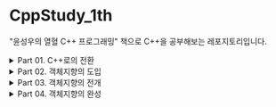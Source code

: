 # CppStudy_1th
 "윤성우의 열혈 C++ 프로그래밍" 책으로 C++을 공부해보는 레포지토리입니다.

<details>
<summary>Part 01. C++로의 전환</summary>
<div markdown="1">

- [x] Ch 01. C언어 기반의 C++ 1
- [x] Ch 02. C언어 기반의 C++ 2

</div>
</details>

<details>
<summary>Part 02. 객체지향의 도입</summary>
<div markdown="1">

- [x] Ch 03. 클래스의 기본
- [x] Ch 04. 클래스의 완성
- [ ] Ch 05. 복사 생성자
- [ ] Ch 06. friend와 static 그리고 const

</div>
</details>

<details>
<summary>Part 03. 객체지향의 전개</summary>
<div markdown="1">

- [ ] Ch 07. 상속(Inheritance)의 이해
- [ ] Ch 08. 상속과 다형성
- [ ] Ch 09. 가상(Virtual)의 원리와 다중상속

</div>
</details>

<details>
<summary>Part 04. 객체지향의 완성</summary>
<div markdown="1">

- [ ] Ch 10. 연산자 오버로딩 1
- [ ] Ch 11. 연산자 오버로딩 2
- [ ] Ch 12. String 클래스의 디자인
- [ ] Ch 13. 템플릿(Template) 1
- [ ] Ch 14. 템플릿(Template) 2
- [ ] Ch 15. 예외처리(Exception Handling)
- [ ] Ch 16. C++의 형 변환 연산자와 맺는 글
</div>
</details>
